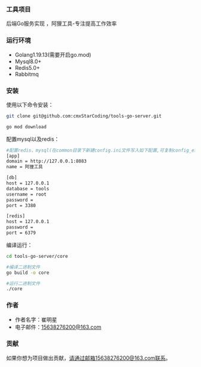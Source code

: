 ### 工具项目
后端Go服务实现 ，阿狸工具-专注提高工作效率

### 运行环境
- Golang1.19.13(需要开启go.mod)
- Mysql8.0+
- Redis5.0+
- Rabbitmq


### 安装

使用以下命令安装：
```bash
git clone git@github.com:cmxStarCoding/tools-go-server.git

go mod download
```
配置mysql以及redis：
```bash
#配置redis、mysql(在common目录下新建config.ini文件写入如下配置,可复制config_example.ini文件内容)
[app]
domain = http://127.0.0.1:8083
name = 阿狸工具

[db]
host = 127.0.0.1
database = tools
username = root
password =
port = 3380

[redis]
host = 127.0.0.1
password =
port = 6379
```

编译运行：
```bash
cd tools-go-server/core

#编译二进制文件
go build -o core

#运行二进制文件
./core
```
### 作者
- 作者名字：崔明星
- 电子邮件：15638276200@163.com

### 贡献
如果你想为项目做出贡献，请通过邮箱15638276200@163.com联系。

